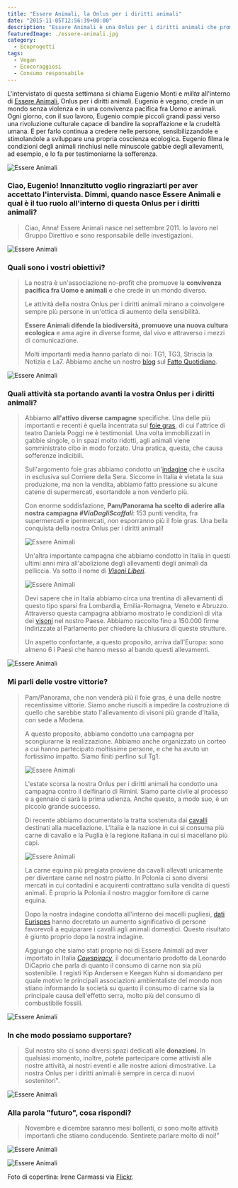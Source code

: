 ```yaml
---
title: "Essere Animali, la Onlus per i diritti animali"
date: "2015-11-05T12:56:39+00:00"
description: "Essere Animali è una Onlus per i diritti animali che promuove un cambiamento culturale, sociale e politico attraverso un attivismo condotto col cuore."
featuredImage: ./essere-animali.jpg
category:
  - Ecoprogetti
tags:
  - Vegan
  - Ecocoraggiosi
  - Consumo responsabile
---
```


L'intervistato di questa settimana si chiama Eugenio Monti e _milita_ all'interno di [Essere Animali](http://www.essereanimali.org), Onlus per i diritti animali.
Eugenio è vegano, crede in un mondo senza violenza e in una convivenza pacifica fra Uomo e animali. Ogni giorno, con il suo lavoro, Eugenio compie piccoli grandi passi verso una rivoluzione culturale capace di bandire la sopraffazione e la crudeltà umana. E per farlo continua a credere nelle persone, sensibilizzandole e stimolandole a sviluppare una propria coscienza ecologica.
Eugenio filma le condizioni degli animali rinchiusi nelle minuscole gabbie degli allevamenti, ad esempio, e lo fa per testimoniarne la sofferenza.

![Essere Animali](./essere-animali-11.jpg)

### Ciao, Eugenio! Innanzitutto voglio ringraziarti per aver accettato l'intervista. Dimmi, quando nasce Essere Animali e qual è il tuo ruolo all'interno di questa Onlus per i diritti animali?

> Ciao, Anna! Essere Animali nasce nel settembre 2011. Io lavoro nel Gruppo Direttivo e sono responsabile delle investigazioni.

![Essere Animali](./essere-animali-1.jpg)

### Quali sono i vostri obiettivi?

> La nostra è un'associazione no-profit che promuove la **convivenza pacifica fra Uomo e animali** e che crede in un mondo diverso.
>
> Le attività della nostra Onlus per i diritti animali mirano a coinvolgere sempre più persone in un'ottica di aumento della sensibilità.
>
> **Essere Animali difende la biodiversità, promuove una nuova cultura ecologica** e ama agire in diverse forme, dal vivo e attraverso i mezzi di comunicazione.
>
> Molti importanti media hanno parlato di noi: TG1, TG3, Striscia la Notizia e La7. Abbiamo anche un nostro [blog](http://www.ilfattoquotidiano.it/blog/essereanimali/) sul [Fatto Quotidiano](http://www.ilfattoquotidiano.it).

![Essere Animali](./essere-animali-2.jpg)

### Quali attività sta portando avanti la vostra Onlus per i diritti animali?

> Abbiamo **all'attivo diverse campagne** specifiche. Una delle più importanti e recenti è quella incentrata sul [foie gras](http://www.stopfoiegras.org), di cui l'attrice di teatro Daniela Poggi ne è testimonial. Una volta immobilizzati in gabbie singole, o in spazi molto ridotti, agli animali viene somministrato cibo in modo forzato. Una pratica, questa, che causa sofferenze indicibili.
>
> Sull'argomento foie gras abbiamo condotto un'[indagine](http://www.stopfoiegras.org/indagine.html#indagine) che è uscita in esclusiva sul Corriere della Sera. Siccome in Italia è vietata la sua produzione, ma non la vendita, abbiamo fatto pressione su alcune catene di supermercati, esortandole a non venderlo più.
>
> Con enorme soddisfazione, **Pam/Panorama ha scelto di aderire alla nostra campagna _\#ViaDagliScaffali_**: 153 punti vendita, fra supermercati e ipermercati, non esporranno più il foie gras. Una bella conquista della nostra Onlus per i diritti animali!
>
> ![Essere Animali](./essere-animali-3.jpg)
>
> Un'altra importante campagna che abbiamo condotto in Italia in questi ultimi anni mira all'abolizione degli allevamenti degli animali da pelliccia. Va sotto il nome di _[Visoni Liberi](http://www.visoniliberi.org)_.
>
> ![Essere Animali](./essere-animali-4.jpg)
>
> Devi sapere che in Italia abbiamo circa una trentina di allevamenti di questo tipo sparsi fra Lombardia, Emilia-Romagna, Veneto e Abruzzo. Attraverso questa campagna abbiamo mostrato le condizioni di vita dei [visoni](http://www.essereanimali.org/sfruttamento-animale/abbigliamento/visoni/) nel nostro Paese. Abbiamo raccolto fino a 150.000 firme indirizzate al Parlamento per chiedere la chiusura di queste strutture.
>
> Un aspetto confortante, a questo proposito, arriva dall'Europa: sono almeno 6 i Paesi che hanno messo al bando questi allevamenti.

![Essere Animali](./essere-animali-5.jpg)

### Mi parli delle vostre vittorie?

> Pam/Panorama, che non venderà più il foie gras, è una delle nostre recentissime vittorie. Siamo anche riusciti a impedire la costruzione di quello che sarebbe stato l'allevamento di visoni più grande d'Italia, con sede a Modena.
>
> A questo proposito, abbiamo condotto una campagna per scongiurarne la realizzazione. Abbiamo anche organizzato un corteo a cui hanno partecipato moltissime persone, e che ha avuto un fortissimo impatto. Siamo finiti perfino sul Tg1.
>
> ![Essere Animali](./essere-animali-8.jpg)
>
> L'estate scorsa la nostra Onlus per i diritti animali ha condotto una campagna contro il delfinario di Rimini. Siamo parte civile al processo e a gennaio ci sarà la prima udienza. Anche questo, a modo suo, è un piccolo grande successo.
>
> Di recente abbiamo documentato la tratta sostenuta dai [cavalli](http://www.essereanimali.org/sfruttamento-animale/cibo/cavalli/) destinati alla macellazione. L'Italia è la nazione in cui si consuma più carne di cavallo e la Puglia è la regione italiana in cui si macellano più capi.
>
> ![Essere Animali](./essere-animali-9.jpg)
>
> La carne equina più pregiata proviene da cavalli allevati unicamente per diventare carne nel nostro piatto. In Polonia ci sono diversi mercati in cui contadini e acquirenti contrattano sulla vendita di questi animali. È proprio la Polonia il nostro maggior fornitore di carne equina.
>
> Dopo la nostra indagine condotta all'interno dei macelli pugliesi, [dati Eurispes](http://www.eurispes.eu/content/comunicato-stampa-rapporto-italia-2014) hanno decretato un aumento significativo di persone favorevoli a equiparare i cavalli agli animali domestici. Questo risultato è giunto proprio dopo la nostra indagine.
>
> Aggiungo che siamo stati proprio noi di Essere Animali ad aver importato in Italia _[Cowspiracy](http://www.cowspiracy.com)_, il documentario prodotto da Leonardo DiCaprio che parla di quanto il consumo di carne non sia più sostenibile. I registi Kip Andersen e Keegan Kuhn si domandano per quale motivo le principali associazioni ambientaliste del mondo non stiano informando la società su quanto il consumo di carne sia la principale causa dell'effetto serra, molto più del consumo di combustibile fossili.

![Essere Animali](./essere-animali-6.jpg)

### In che modo possiamo supportare?

> Sul nostro sito ci sono diversi spazi dedicati alle **donazioni**. In qualsiasi momento, inoltre, potete partecipare come attivisti alle nostre attività, ai nostri eventi e alle nostre azioni dimostrative. La nostra Onlus per i diritti animali è sempre in cerca di nuovi sostenitori".

![Essere Animali](./essere-animali-7.jpg)

### Alla parola "futuro", cosa rispondi?

> Novembre e dicembre saranno mesi bollenti, ci sono molte attività importanti che stiamo conducendo. Sentirete parlare molto di noi!"

![Essere Animali](./essere-animali-12.jpg)

![Essere Animali](./essere-animali-10.jpg)

Foto di copertina: Irene Carmassi via [Flickr](https://www.flickr.com/photos/essereanimali/12431744034/in/album-72157640767314433/).
